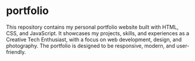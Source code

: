 # portfolio
This repository contains my personal portfolio website built with HTML, CSS, and JavaScript. It showcases my projects, skills, and experiences as a Creative Tech Enthusiast, with a focus on web development, design, and photography. The portfolio is designed to be responsive, modern, and user-friendly.
